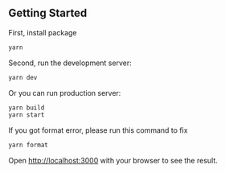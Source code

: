 ## Getting Started

First, install package

```bash
yarn
```

Second, run the development server:

```bash
yarn dev
```

Or you can run production server:
```bash
yarn build
yarn start
```

If you got format error, please run this command to fix
```bash
yarn format
```

Open [http://localhost:3000](http://localhost:3000) with your browser to see the result.
